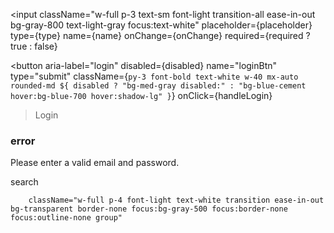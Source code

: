<input
className="w-full p-3 text-sm font-light transition-all ease-in-out bg-gray-800 text-light-gray focus:text-white"
placeholder={placeholder}
type={type}
name={name}
onChange={onChange}
required={required ? true : false}

> </input>

<button
aria-label="login"
disabled={disabled}
name="loginBtn"
type="submit"
className={`py-3 font-bold text-white w-40 mx-auto rounded-md ${
disabled
    ? "bg-med-gray disabled:"
    : "bg-blue-cement  hover:bg-blue-700 hover:shadow-lg"
}`}
onClick={handleLogin}

> Login
> </button>

### error

<p
className="mx-auto mt-4 text-sm text-center text-red-700"
style={{ opacity: `${showErr ? 1 : 0}` }}
>
Please enter a valid email and password.
</p>

search

        className="w-full p-4 font-light text-white transition ease-in-out bg-transparent border-none focus:bg-gray-500 focus:border-none focus:outline-none group"
